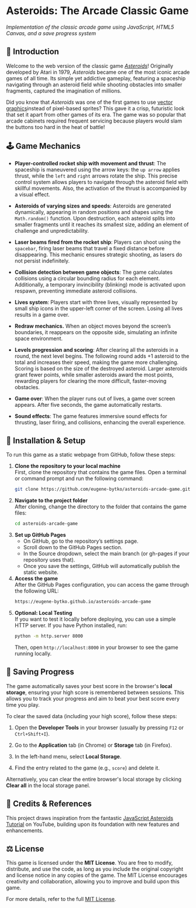 # Asteroids: The Arcade Classic Game
*Implementation of the classic arcade game using JavaScript, HTML5 Canvas, and a save progress system*

## 🚀 Introduction

Welcome to the web version of the classic game *[Asteroids](https://en.wikipedia.org/wiki/Asteroids_(video_game))*! 
Originally developed by Atari in 1979, *Asteroids* became one of the most iconic arcade games of all time. 
Its simple yet addictive gameplay, featuring a spaceship navigating through an asteroid field while shooting obstacles 
into smaller fragments, captured the imagination of millions.

Did you know that *Asteroids* was one of the first games to use [vector graphics](https://www.youtube.com/watch?v=ywIpBSblBdA&t=31s)instead of pixel-based sprites? 
This gave it a crisp, futuristic look that set it apart from other games of its era. 
The game was so popular that arcade cabinets required frequent servicing because players would slam the buttons too hard in the heat of battle!

## 🕹️ Game Mechanics

- **Player-controlled rocket ship with movement and thrust**: The spaceship is maneuvered using the arrow keys: the `up arrow` applies thrust, while the `left` and `right` arrows rotate the ship. This precise control system allows players to navigate through the asteroid field with skillful movements. Also, the activation of the thrust is accompanied by a visual effect.

- **Asteroids of varying sizes and speeds**: Asteroids are generated dynamically, appearing in random positions and shapes using the `Math.random()` function. Upon destruction, each asteroid splits into smaller fragments until it reaches its smallest size, adding an element of challenge and unpredictability.

- **Laser beams fired from the rocket ship**: Players can shoot using the `spacebar`, firing laser beams that travel a fixed distance before disappearing. This mechanic ensures strategic shooting, as lasers do not persist indefinitely.

- **Collision detection between game objects**: The game calculates collisions using a circular bounding radius for each element. Additionally, a temporary invincibility (blinking) mode is activated upon respawn, preventing immediate asteroid collisions.

- **Lives system**: Players start with three lives, visually represented by small ship icons in the upper-left corner of the screen. Losing all lives results in a game over.

- **Redraw mechanics.** When an object moves beyond the screen’s boundaries, it reappears on the opposite side, simulating an infinite space environment.

- **Levels progression and scoring**: After clearing all the asteroids in a round, the next level begins. The following round adds +1 asteroid to the total and increases their speed, making the game more challenging. Scoring is based on the size of the destroyed asteroid. Larger asteroids grant fewer points, while smaller asteroids award the most points, rewarding players for clearing the more difficult, faster-moving obstacles.

- **Game over**: When the player runs out of lives, a game over screen appears. After five seconds, the game automatically restarts.

- **Sound effects**: The game features immersive sound effects for thrusting, laser firing, and collisions, enhancing the overall experience.

## 🔧 Installation & Setup

To run this game as a static webpage from GitHub, follow these steps:

1. **Clone the repository to your local machine**  
   First, clone the repository that contains the game files. Open a terminal or command prompt and run the following command:
   ```bash
   git clone https://github.com/eugene-bytko/asteroids-arcade-game.git
   ```
2. **Navigate to the project folder**  
   After cloning, change the directory to the folder that contains the game files:
   ```bash
   cd asteroids-arcade-game
   ```
3. **Set up GitHub Pages**  
   - On GitHub, go to the repository’s settings page. 
   - Scroll down to the GitHub Pages section. 
   - In the Source dropdown, select the main branch (or gh-pages if your repository uses that). 
   - Once you save the settings, GitHub will automatically publish the static website.
4. **Access the game**  
   After the GitHub Pages configuration, you can access the game through the following URL:
   ```bash
   https://eugene-bytko.github.io/asteroids-arcade-game
   ```
5. **Optional: Local Testing**  
   If you want to test it locally before deploying, you can use a simple HTTP server. If you have Python installed, run:
   ```bash
   python -m http.server 8000
   ```
   Then, open `http://localhost:8000` in your browser to see the game running locally.

## 💾 Saving Progress

The game automatically saves your best score in the browser's **local storage**, ensuring your high score is remembered between sessions. This allows you to track your progress and aim to beat your best score every time you play.

To clear the saved data (including your high score), follow these steps:

1. Open the **Developer Tools** in your browser (usually by pressing `F12` or `Ctrl+Shift+I`).

2. Go to the **Application** tab (in Chrome) or **Storage** tab (in Firefox).

3. In the left-hand menu, select **Local Storage**.

4. Find the entry related to the game (e.g., `score`) and delete it.

Alternatively, you can clear the entire browser's local storage by clicking **Clear all** in the local storage panel.

## 📜 Credits & References

This project draws inspiration from the fantastic [JavaScript Asteroids Tutorial](https://www.youtube.com/watch?v=H9CSWMxJx84) on YouTube, building upon its foundation with new features and enhancements.

## ⚖️ License

This game is licensed under the **MIT License**. You are free to modify, distribute, and use the code, as long as you include the original copyright and license notice in any copies of the game. The MIT License encourages creativity and collaboration, allowing you to improve and build upon this game.

For more details, refer to the full [MIT License](https://opensource.org/licenses/MIT).
